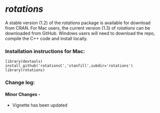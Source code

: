 *rotations*
========================================================
A stable version (1.2) of the *rotations* package is available for download from CRAN.  For Mac users, the current version (1.3) of *rotations* can be downloaded from GitHub.  Windows users will need to download the repo, compile the C++ code and install locally.

### Installation instructions for Mac: 
```
library(devtools)
install_github('rotationsC','stanfill',subdir='rotations')
library(rotations)
```

### Change log:

#### Minor Changes -

* Vignette has been updated
